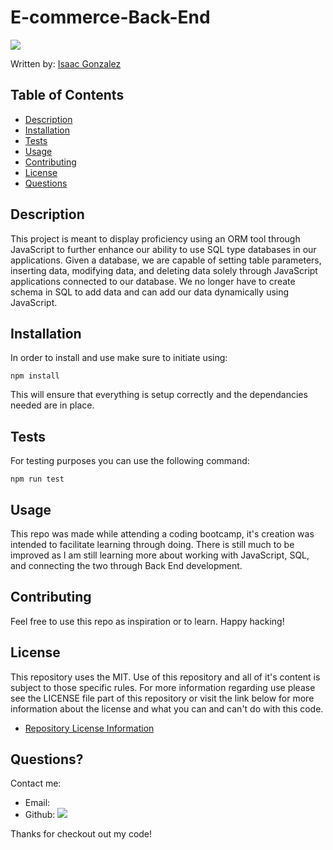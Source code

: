 
  # E-commerce-Back-End
  <a href="https://opensource.org/licenses/MIT"><img src="https://img.shields.io/badge/License-MIT-blue"></a>
  
  Written by: [Isaac Gonzalez](IsaacAGonzalez)
  
  ## Table of Contents
  - [Description](#Description)
  - [Installation](#Installation)
  - [Tests](#Tests)
  - [Usage](#Usage)
  - [Contributing](#Contributing)
  - [License](#License)
  - [Questions](#Questions)
  
  ## Description
  This project is meant to display proficiency using an ORM tool through JavaScript to further enhance our ability to use SQL type databases in our applications. Given a database, we are capable of setting table parameters, inserting data, modifying data, and deleting data solely through JavaScript applications connected to our database. We no longer have to create schema in SQL to add data and can add our data dynamically using JavaScript.

  ## Installation
  In order to install and use make sure to initiate using: 
  ```
  npm install
  ```
  This will ensure that everything is setup correctly and the dependancies needed are in place.

  ## Tests
  For testing purposes you can use the following command:
  ```
  npm run test
  ```

  ## Usage
  This repo was made while attending a coding bootcamp, it's creation was intended to facilitate learning through doing. There is still much to be improved as I am still learning more about working with JavaScript, SQL, and connecting the two through Back End development.

  ## Contributing 
  Feel free to use this repo as inspiration or to learn. Happy hacking!

  ## License
  This repository uses the MIT. Use of this repository and all of it's content is subject to those specific rules.
  For more information regarding use please see the LICENSE file part of this repository or visit the link below for more information about the license and what you can and can't do with this code.
  - [Repository License Information](https://opensource.org/licenses/MIT)
  

  ## Questions?
  Contact me: 
  - Email: 
  - Github: <a href="https://github.com/IsaacAGonzalez"><img src="https://img.shields.io/badge/Profile-IsaacAGonzalez-blue?logo=github"></a>

  Thanks for checkout out my code!
  